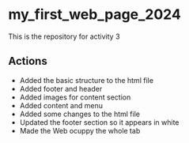 # my_first_web_page_2024

This is the repository for activity 3

## Actions

- Added the basic structure to the html file
- Added footer and header
- Added images for content section
- Added content and menu
- Added some changes to the html file
- Updated the footer section so it appears in white
- Made the Web ocuppy the whole tab
